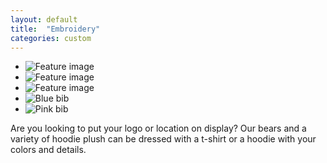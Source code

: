 ```yaml
---
layout: default
title:  "Embroidery"
categories: custom
---
```


- ![Feature image](http://pettingzoo.s3.amazonaws.com/catalogs/custom/hoodie_Trex_Red.png)
- ![Feature image](http://pettingzoo.s3.amazonaws.com/catalogs/custom/GWS_Mcclure_green_hoodie.png)
- ![Feature image](http://pettingzoo.s3.amazonaws.com/catalogs/custom/GWS_Hoodie_Purple.png)
- ![Blue bib](http://pettingzoo.s3.amazonaws.com/catalogs/custom/bornatGBMC_bluebib.png)
- ![Pink bib](http://pettingzoo.s3.amazonaws.com/catalogs/custom/bornatGBMC_pinkbib.png)

Are you looking to put your logo or location on display? Our bears and
a variety of hoodie plush can be dressed with a t-shirt or a
hoodie with your colors and details.